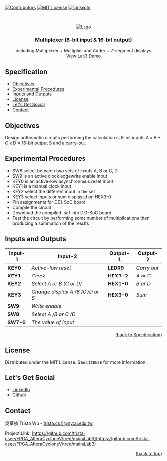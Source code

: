 <a name="readme-top"></a>
<!-- PROJECT SHIELDS -->
[![Contributors][contributors-shield]]()
[![MIT License][license-shield]][license-url]
[![LinkedIn][linkedin-shield]][linkedin-url]

<!-- PROJECT LOGO -->
<br />
<p align="center">
  <a href="https://github.com/trista-csee/FPGA_AlteraCycloneV/tree/main/Lab3">
    <img src="https://github.com/trista-csee/FPGA_AlteraCycloneV/blob/main/images/Lab3-Logo.jpg" alt="Logo">
  </a>

  <h3 align="center">Multiplexer (8-bit input & 16-bit output)</h3>

  <p align="center">
    including Multiplexer + Multiplier and Adder + 7-segment displays
    <br />
    <a href="https://github.com/trista-csee/FPGA_AlteraCycloneV/tree/main/LabsDemo/Lab3">View Lab3 Demo</a>
  </p>
</p>


<a name="Spec"></a>
<!-- Specification -->
## Specification

* [Objectives](#objectives)
* [Experimental Procedures](#experimental-procedures)
* [Inputs and Outputs](#inputs-and-outputs)
* [License](#license)
* [Let's Get Social](#lets-get-social)
* [Contact](#contact)


<!-- Objectives -->
## Objectives

Design arithemetic circuits performing the calculation is 8-bit inputs A x B + C x D = 16-bit output S and a carry-out.


<!-- Experimental Procedures -->
## Experimental Procedures

* SW8 select between two sets of inputs A, B or C, D
* SW9 is an active clock edgewrite enable input
* KEY0 is an active-low asynchronnous reset input
* KEY1 is a manual clock input
* KEY2 select the different input in the set
* KEY3 select inputs or sum displayed on HEX3-0
* Pin assignments for DE1-SoC board
* Compile the circuit
* Download the compiled .sof into DE1-SoC board
* Test the circuit by performing some number of multiplications then producing a summation of the results


<!-- Inputs and Outputs -->
## Inputs and Outputs

|Input-1|Input-2|Output-1|Output-2|
|-----------|-------------|------------|------------------------|
|**KEY0**|*Active-low reset*|**LEDR9**|*Carry out*|
|**KEY1**|*Clock*|**HEX3-2**|*A or C*|
|**KEY2**|*Select A or B (C or D)*|**HEX1-0**|*B or D*|
|**KEY3**|*Change display A /B /C /D or S*|**HEX3-0**|*Sum*|
|**SW9**|*Write enable*|||
|**SW8**|*Select A /B or C /D*|||
|**SW7-0**|*The value of input*|||

<p align="right">(<a href="#Spec">back to Specification</a>)</p>


<!-- LICENSE -->
## License

Distributed under the MIT License. See `LICENSE` for more information.


<!-- LET'S GET SOCIAL -->
## Let's Get Social

* [LinkedIn](https://www.linkedin.com/in/hua-chen-wu-363252241/)
* [Github](https://github.com/trista-csee)


<!-- CONTACT -->
## Contact

吳華楨 Trista Wu - trista.cs11@nycu.edu.tw

Project Link: [https://github.com/trista-csee/FPGA_AlteraCycloneV/tree/main/Lab3](https://github.com/trista-csee/FPGA_AlteraCycloneV/tree/main/Lab3)

<p align="right">(<a href="#readme-top">back to top</a>)</p>


<!-- MARKDOWN LINKS & IMAGES -->
[contributors-shield]: https://img.shields.io/badge/contributors-1-orange.svg?style=flat-square
[license-shield]: https://img.shields.io/badge/license-MIT-blue.svg?style=flat-square
[license-url]: https://choosealicense.com/licenses/mit
[linkedin-shield]: https://img.shields.io/badge/-LinkedIn-black.svg?style=flat-square&logo=linkedin&colorB=555
[linkedin-url]: https://www.linkedin.com/in/hua-chen-wu-363252241/
[product-screenshot]: ./images/projects/portfolio.jpg
